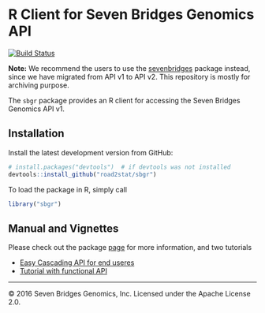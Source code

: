 # R Client for Seven Bridges Genomics API

[![Build Status](https://travis-ci.org/road2stat/sbgr.svg?branch=master)](https://travis-ci.org/road2stat/sbgr)

**Note:** We recommend the users to use the [sevenbridges](https://bioconductor.org/packages/sevenbridges) package instead, since we have migrated from API v1 to API v2. This repository is mostly for archiving purpose.

The `sbgr` package provides an R client for accessing the Seven Bridges Genomics API v1.

## Installation

Install the latest development version from GitHub:

```r
# install.packages("devtools")  # if devtools was not installed
devtools::install_github("road2stat/sbgr")
```

To load the package in R, simply call

```r
library("sbgr")
```

## Manual and Vignettes

Please check out the package [page](https://www.bioconductor.org/packages/devel/bioc/html/sbgr.html) for more information, and two tutorials

- [Easy Cascading API for end useres](https://www.bioconductor.org/packages/devel/bioc/vignettes/sbgr/inst/doc/easy_api.html)
- [Tutorial with functional API](http://www.bioconductor.org/packages/devel/bioc/vignettes/sbgr/inst/doc/sbgr.html) 

<hr>

© 2016 Seven Bridges Genomics, Inc. Licensed under the Apache License 2.0.
